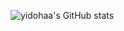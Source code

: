 ![yidohaa's GitHub stats](https://github-readme-stats.vercel.app/api?username=yidohaa&show_icons=true&theme=dark)

